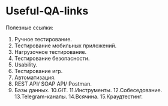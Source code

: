 # Useful-QA-links

Полезные ссылки:

1. Ручное тестирование.
2. Тестирование мобильных приложений.
3. Нагрузочное тестирование.
4. Тестирование безопасности.
5. Usability.
6. Тестирование игр.
7. Автоматизация.
8. REST API/ SOAP API/ Postman.
9. Базы данных.
10.GIT.
11.Инструменты.
12.Собеседование.
13.Telegram-каналы.
14.Всячина.
15.Краудтестинг.
